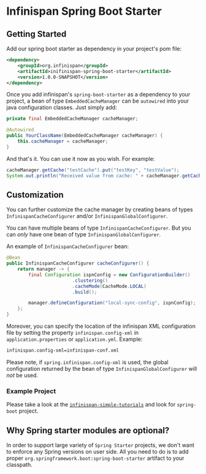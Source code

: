 # Infinispan Spring Boot Starter

## Getting Started
Add our spring boot starter as dependency in your project's pom file:
```xml
<dependency>
    <groupId>org.infinispan</groupId>
    <artifactId>inifinispan-spring-boot-starter</artifactId>
    <version>1.0.0-SNAPSHOT</version>
</dependency>
```

Once you add infinispan's `spring-boot-starter` as a dependency to your project, a bean of type `EmbeddedCacheManager` can
be `autowired` into your java configuration classes. Just simply add:
 
```java
private final EmbeddedCacheManager cacheManager;

@Autowired
public YourClassName(EmbeddedCacheManager cacheManager) {
    this.cacheManager = cacheManager;
} 
```

And that's it. You can use it now as you wish. For example:
```java
cacheManager.getCache("testCache").put("testKey", "testValue");
System.out.println("Received value from cache: " + cacheManager.getCache("testCache").get("testKey"));
```

## Customization

You can further customize the cache manager by creating beans of types `InfinispanCacheConfigurer` and/or `InfinispanGlobalConfigurer`.

You can have multiple beans of type `InfinispanCacheConfigurer`. But you can *only* have one bean of type `InfinispanGlobalConfigurer`. 

An example of `InfinispanCacheConfigurer` bean:

```java
@Bean
public InfinispanCacheConfigurer cacheConfigurer() {
	return manager -> {
		final Configuration ispnConfig = new ConfigurationBuilder()
                        .clustering()
                        .cacheMode(CacheMode.LOCAL)
                        .build();

		manager.defineConfiguration("local-sync-config", ispnConfig);
	};
}
```

Moreover, you can specify the location of the infinispan XML configuration file by setting the property `infinispan.config-xml` in `application.properties` or `application.yml`. Example:
```xml
infinispan.config-xml=infinispan-conf.xml
```

Please note, if `spring.infinispan.config-xml` is used, the global configuration returned by the bean of type `InfinispanGlobalConfigurer` will *not* be used.

### Example Project
Please take a look at the [`infinispan-simple-tutorials`](https://github.com/blocha/infinispan-simple-tutorials) and look for `spring-boot` project.

## Why Spring starter modules are optional?
In order to support large variety of `Spring Starter` projects, we don't want to enforce any Spring versions on user side. 
All you need to do is to add proper `org.springframework.boot:spring-boot-starter` artifact to your classpath.
